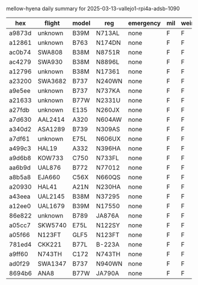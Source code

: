 mellow-hyena daily summary for 2025-03-13-vallejo1-rpi4a-adsb-1090

|hex|flight|model|reg|emergency|mil|weirdo|
|--|--|--|--|--|--|--|
|a9873d|unknown|B39M|N713AL|none|F|F|
|a12861|unknown|B763|N174DN|none|F|F|
|ac0b74|SWA808|B38M|N8751R|none|F|F|
|ac4279|SWA930|B38M|N8896L|none|F|F|
|a12796|unknown|B38M|N17361|none|F|F|
|a23200|SWA3682|B737|N240WN|none|F|F|
|a9e5ee|unknown|B737|N737KA|none|F|F|
|a21633|unknown|B77W|N2331U|none|F|F|
|a27fdb|unknown|E135|N260JX|none|F|F|
|a7d630|AAL2414|A320|N604AW|none|F|F|
|a340d2|ASA1289|B739|N309AS|none|F|F|
|a7df61|unknown|E75L|N606UX|none|F|F|
|a499c3|HAL19|A332|N396HA|none|F|F|
|a9d6b8|KOW733|C750|N733FL|none|F|F|
|aa6b9d|UAL876|B772|N77012|none|F|F|
|a8b5a8|EJA660|C56X|N660QS|none|F|F|
|a20930|HAL41|A21N|N230HA|none|F|F|
|a43eea|UAL2145|B38M|N37295|none|F|F|
|a12ee0|UAL1679|B39M|N17550|none|F|F|
|86e822|unknown|B789|JA876A|none|F|F|
|a05cc7|SKW5740|E75L|N122SY|none|F|F|
|a05f66|N123FT|GLF5|N123FT|none|F|F|
|781ed4|CKK221|B77L|B-223A|none|F|F|
|a9ff60|N743TH|C172|N743TH|none|F|F|
|ad0f29|SWA1347|B737|N940WN|none|F|F|
|8694b6|ANA8|B77W|JA790A|none|F|F|
